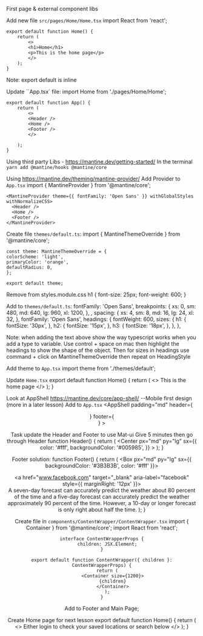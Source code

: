 First page & external component libs

Add new file `src/pages/Home/Home.tsx`
    import React from 'react';

    export default function Home() {
        return (
            <>
            <h1>Home</h1>
            <p>This is the home page</p>
            </>
        );
    }

Note: export default is inline

Update ``App.tsx` file:
    import Home from './pages/Home/Home';

    export default function App() {
        return (
            <>
            <Header />
            <Home />
            <Footer />
            </>

        );
    }


Using third party Libs - https://mantine.dev/getting-started/
In the terminal `yarn add @mantine/hooks @mantine/core`

Using https://mantine.dev/theming/mantine-provider/
Add Provider to `App.tsx`
    import { MantineProvider } from '@mantine/core';

    <MantineProvider theme={{ fontFamily: 'Open Sans' }} withGlobalStyles withNormalizeCSS>
      <Header />
      <Home />
      <Footer />
    </MantineProvider>

Create file `themes/default.ts`:
    import { MantineThemeOverride } from '@mantine/core';

    const theme: MantineThemeOverride = {
    colorScheme: 'light',
    primaryColor: 'orange',
    defaultRadius: 0,
    };

    export default theme;

Remove from styles.module.css
    h1 {
        font-size: 25px;
        font-weight: 600;
    }

Add to `themes/default.ts`:
    fontFamily: 'Open Sans',
    breakpoints: {
        xs: 0,
        sm: 480,
        md: 640,
        lg: 960,
        xl: 1200,
    },
    ,
    spacing: {
        xs: 4,
        sm: 8,
        md: 16,
        lg: 24,
        xl: 32,
    },
    fontFamily: 'Open Sans',
    headings: {
        fontWeight: 600,
        sizes: {
            h1: {
                fontSize: '30px',
            },
            h2: {
                fontSize: '15px',
            },
            h3: {
                fontSize: '18px',
            },
        },
    },

Note: when adding the text above show the way typescript works when you add a type to variable. Use control + space on mac then highlight the headings to show the shape of the object. 
Then for sizes in headings use command + click on MantineThemeOverride then repeat on HeadingStyle

Add theme to `App.tsx`
    import theme from './themes/default';
    <MantineProvider theme={theme} withGlobalStyles withNormalizeCSS>

Update `Home.tsx`
    export default function Home() {
    return (
        <>
            <Title order={1}>Home</Title>
            <Text>This is the home page</Text>
        </>
    );
    }

Look at AppShell https://mantine.dev/core/app-shell/ --Mobile first design (more in a later lesson)
Add to `App.tsx`
    <MantineProvider theme={defaultTheme} withGlobalStyles withNormalizeCSS>
        <AppShell
            padding="md"
            header={<Header />}
            footer={<Footer />}
        >
            <Home />
        </AppShell>
    </MantineProvider>

Task update the Header and Footer to use Mat-ui
Give 5 minutes then go through Header
    function Header() {
        return (
            <Center
                px="md"
                py="lg"
                sx={{
                    color: '#fff',
                    backgroundColor: '#005985',
                }}
            >
                <FontAwesomeIcon icon={faEarth} size="2x" />
                <Title pl="sm">How is the weather?</Title>
            </Center>
        );
    }

Footer solution:
    function Footer() {
        return (
            <Box px="md" py="lg" sx={{ backgroundColor: '#3B3B3B', color: '#fff' }}>
            <Center>
                <a href="www.facebook.com" target="_blank" aria-label="facebook" style={{ marginRight: '12px' }}>
                <FontAwesomeIcon icon={faFacebook} size="2x" color="#fff" />
                </a>
                <a href="www.twitter.com" target="_blank" aria-label="twitter">
                <FontAwesomeIcon icon={faTwitter} size="2x" color="#fff" />
                </a>
            </Center>
            <Text pt="md">
                A seven-day forecast can accurately predict the weather about 80 percent of the time
                and a five-day forecast can accurately predict the weather approximately 90 percent
                of the time. However, a 10-day or longer forecast is only right about half the time.
            </Text>
            </Box>
        );
    }

Create file in `components/ContentWrapper/ContentWrapper.tsx`
    import { Container } from '@mantine/core';
    import React from 'react';

    interface ContentWrapperProps {
        children: JSX.Element;
    }

    export default function ContentWrapper({ children }: ContentWrapperProps) {
        return (
            <Container size={1200}>
            {children}
            </Container>
        );
    }

Add to Footer and Main Page;

Create Home page for next lesson
    export default function Home() {
        return (
            <ContentWrapper>
            <>
                <Title pb="md" order={1}>Check the weather</Title>
                <Text>Either login to check your saved locations or search below</Text>
                <TextInput py="md" label="Location search" description="Enter a postcode or city name below" />
            </>
            </ContentWrapper>
        );
    }